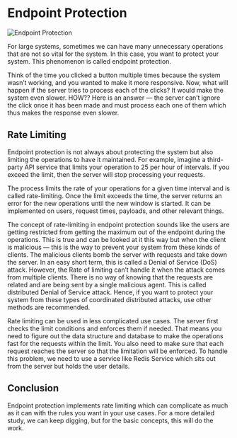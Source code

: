 # Endpoint Protection

![Endpoint Protection](https://miro.medium.com/max/1100/1*8PYrC54b8FBf3HfIkq_JMA.jpeg)

For large systems, sometimes we can have many unnecessary operations that are not so vital for the system. In this case, you want to protect your system. This phenomenon is called endpoint protection.

Think of the time you clicked a button multiple times because the system wasn’t working, and you wanted to make it more responsive. Now, what will happen if the server tries to process each of the clicks? It would make the system even slower. HOW?? Here is an answer — the server can’t ignore the click once it has been made and must process each one of them which thus makes the response even slower.

## Rate Limiting

Endpoint protection is not always about protecting the system but also limiting the operations to have it maintained. For example, imagine a third-party API service that limits your operation to 25 per hour of intervals. If you exceed the limit, then the server will stop processing your requests.

The process limits the rate of your operations for a given time interval and is called rate-limiting. Once the limit exceeds the time, the server returns an error for the new operations until the new window is started. It can be implemented on users, request times, payloads, and other relevant things.

The concept of rate-limiting in endpoint protection sounds like the users are getting restricted from getting the maximum out of the endpoint during the operations. This is true and can be looked at it this way but when the client is malicious — this is the way to prevent your system from these kinds of clients. The malicious clients bomb the server with requests and take down the server. In an easy short term, this is called a Denial of Service (DoS) attack.
However, the Rate of limiting can’t handle it when the attack comes from multiple clients. There is no way of knowing that the requests are related and are being sent by a single malicious agent. This is called distributed Denial of Service attack. Hence, if you want to protect your system from these types of coordinated distributed attacks, use other methods are recommended.

Rate limiting can be used in less complicated use cases. The server first checks the limit conditions and enforces them if needed. That means you need to figure out the data structure and database to make the operations fast for the requests within the limit. You also need to make sure that each request reaches the server so that the limitation will be enforced. To handle this problem, we need to use a service like Redis Service which sits out from the server but holds the user details.

## Conclusion

Endpoint protection implements rate limiting which can complicate as much as it can with the rules you want in your use cases. For a more detailed study, we can keep digging, but for the basic concepts, this will do the work.